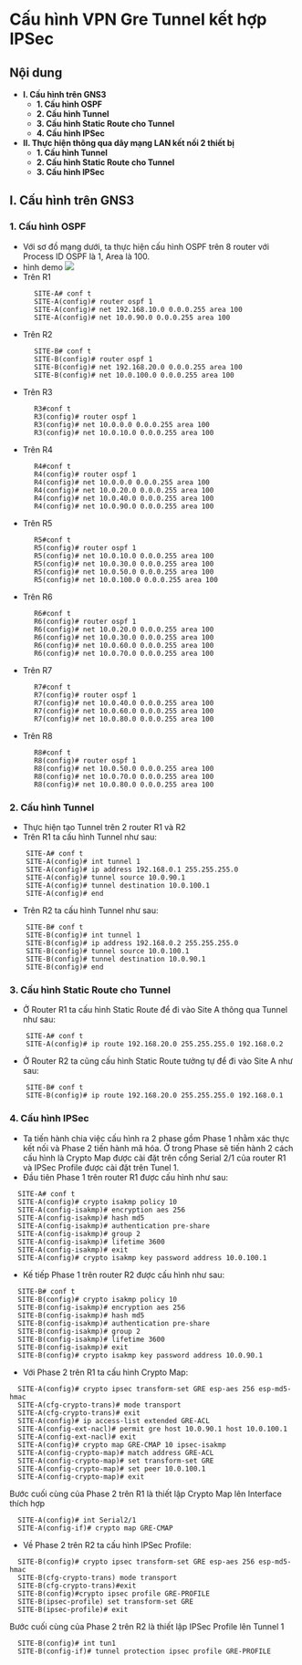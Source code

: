 # Cấu hình VPN Gre Tunnel kết hợp IPSec
## Nội dung
  - **I. Cấu hình trên GNS3**
    - **1. Cấu hình OSPF**
    - **2. Cấu hình Tunnel**
    - **3. Cấu hình Static Route cho Tunnel**
    - **4. Cấu hình IPSec**
  - **II. Thực hiện thông qua dây mạng LAN kết nối 2 thiết bị**
    - **1. Cấu hình Tunnel**
    - **2. Cấu hình Static Route cho Tunnel**
    - **3. Cấu hình IPSec**
    
 
  ## I. Cấu hình trên GNS3
  ### 1. Cấu hình OSPF
  - Với sơ đồ mạng dưới, ta thực hiện cấu hình OSPF trên 8 router với Process ID OSPF là 1, Area là 100.
  -  hình demo ![](./hinh1.png)
  - Trên R1
  ```
        SITE-A# conf t
        SITE-A(config)# router ospf 1
        SITE-A(config)# net 192.168.10.0 0.0.0.255 area 100
        SITE-A(config)# net 10.0.90.0 0.0.0.255 area 100
  ```
  - Trên R2
  ```
        SITE-B# conf t
        SITE-B(config)# router ospf 1
        SITE-B(config)# net 192.168.20.0 0.0.0.255 area 100
        SITE-B(config)# net 10.0.100.0 0.0.0.255 area 100
  ```
  - Trên R3
  ```
        R3#conf t
        R3(config)# router ospf 1
        R3(config)# net 10.0.0.0 0.0.0.255 area 100
        R3(config)# net 10.0.10.0 0.0.0.255 area 100
  ```
  - Trên R4
  ```
        R4#conf t
        R4(config)# router ospf 1
        R4(config)# net 10.0.0.0 0.0.0.255 area 100
        R4(config)# net 10.0.20.0 0.0.0.255 area 100
        R4(config)# net 10.0.40.0 0.0.0.255 area 100
        R4(config)# net 10.0.90.0 0.0.0.255 area 100
   ```
  - Trên R5
  ```
        R5#conf t
        R5(config)# router ospf 1
        R5(config)# net 10.0.10.0 0.0.0.255 area 100
        R5(config)# net 10.0.30.0 0.0.0.255 area 100
        R5(config)# net 10.0.50.0 0.0.0.255 area 100
        R5(config)# net 10.0.100.0 0.0.0.255 area 100
  ```
  - Trên R6
  ```
        R6#conf t
        R6(config)# router ospf 1
        R6(config)# net 10.0.20.0 0.0.0.255 area 100
        R6(config)# net 10.0.30.0 0.0.0.255 area 100
        R6(config)# net 10.0.60.0 0.0.0.255 area 100
        R6(config)# net 10.0.70.0 0.0.0.255 area 100
  ```
  - Trên R7
  ```
        R7#conf t
        R7(config)# router ospf 1
        R7(config)# net 10.0.40.0 0.0.0.255 area 100
        R7(config)# net 10.0.60.0 0.0.0.255 area 100
        R7(config)# net 10.0.80.0 0.0.0.255 area 100
  ```
  - Trên R8
  ```
        R8#conf t
        R8(config)# router ospf 1
        R8(config)# net 10.0.50.0 0.0.0.255 area 100
        R8(config)# net 10.0.70.0 0.0.0.255 area 100
        R8(config)# net 10.0.80.0 0.0.0.255 area 100
  ```
  ### 2. Cấu hình Tunnel
  - Thực hiện tạo Tunnel trên 2 router R1 và R2
  - Trên R1 ta cấu hình Tunnel như sau:
  ```
      SITE-A# conf t
      SITE-A(config)# int tunnel 1
      SITE-A(config)# ip address 192.168.0.1 255.255.255.0
      SITE-A(config)# tunnel source 10.0.90.1
      SITE-A(config)# tunnel destination 10.0.100.1
      SITE-A(config)# end
  ```
  - Trên R2 ta cấu hình Tunnel như sau:
  ```
      SITE-B# conf t
      SITE-B(config)# int tunnel 1
      SITE-B(config)# ip address 192.168.0.2 255.255.255.0
      SITE-B(config)# tunnel source 10.0.100.1
      SITE-B(config)# tunnel destination 10.0.90.1
      SITE-B(config)# end
  ```
  ### 3. Cấu hình Static Route cho Tunnel
  - Ở Router R1 ta cấu hình Static Route để đi vào Site A thông qua Tunnel như sau:
  ```
      SITE-A# conf t
      SITE-A(config)# ip route 192.168.20.0 255.255.255.0 192.168.0.2
  ```
  - Ở Router R2 ta cũng cấu hình Static Route tưởng tự để đi vào Site A như sau:
  ```
      SITE-B# conf t
      SITE-B(config)# ip route 192.168.20.0 255.255.255.0 192.168.0.1
  ```
  ### 4. Cấu hình IPSec
  - Ta tiến hành chia việc cấu hình ra 2 phase gồm Phase 1 nhằm xác thực kết nối và Phase 2 tiến hành mã hóa. Ở trong Phase sẽ tiến hành 2 cách cấu hình là Crypto Map được cài đặt trên cổng Serial 2/1 của router R1 và IPSec Profile được cài đặt trên Tunel 1.
  - Đầu tiên Phase 1 trên router R1 được cấu hình như sau:
  ```
    SITE-A# conf t
    SITE-A(config)# crypto isakmp policy 10
    SITE-A(config-isakmp)# encryption aes 256
    SITE-A(config-isakmp)# hash md5
    SITE-A(config-isakmp)# authentication pre-share
    SITE-A(config-isakmp)# group 2
    SITE-A(config-isakmp)# lifetime 3600
    SITE-A(config-isakmp)# exit
    SITE-A(config)# crypto isakmp key password address 10.0.100.1
  ```
  - Kế tiếp Phase 1 trên router R2 được cấu hình như sau:
  ```
    SITE-B# conf t
    SITE-B(config)# crypto isakmp policy 10
    SITE-B(config-isakmp)# encryption aes 256
    SITE-B(config-isakmp)# hash md5
    SITE-B(config-isakmp)# authentication pre-share
    SITE-B(config-isakmp)# group 2
    SITE-B(config-isakmp)# lifetime 3600
    SITE-B(config-isakmp)# exit
    SITE-B(config)# crypto isakmp key password address 10.0.90.1
  ```

  - Với Phase 2 trên R1 ta cấu hình Crypto Map:
  ```
    SITE-A(config)# crypto ipsec transform-set GRE esp-aes 256 esp-md5-hmac 
    SITE-A(cfg-crypto-trans)# mode transport
    SITE-A(cfg-crypto-trans)# exit
    SITE-A(config)# ip access-list extended GRE-ACL
    SITE-A(config-ext-nacl)# permit gre host 10.0.90.1 host 10.0.100.1
    SITE-A(config-ext-nacl)# exit
    SITE-A(config)# crypto map GRE-CMAP 10 ipsec-isakmp
    SITE-A(config-crypto-map)# match address GRE-ACL
    SITE-A(config-crypto-map)# set transform-set GRE
    SITE-A(config-crypto-map)# set peer 10.0.100.1
    SITE-A(config-crypto-map)# exit
  ```
  Bước cuối cùng của Phase 2 trên R1 là thiết lập Crypto Map lên Interface thích hợp
  ```
    SITE-A(config)# int Serial2/1
    SITE-A(config-if)# crypto map GRE-CMAP
  ```
  - Về Phase 2 trên R2 ta cấu hình IPSec Profile:
  ```
    SITE-B(config)# crypto ipsec transform-set GRE esp-aes 256 esp-md5-hmac
    SITE-B(cfg-crypto-trans) mode transport
    SITE-B(cfg-crypto-trans)#exit
    SITE-B(config)#crypto ipsec profile GRE-PROFILE
    SITE-B(ipsec-profile) set transform-set GRE
    SITE-B(ipsec-profile)# exit
  ```
  Bước cuối cùng của Phase 2 trên R2 là thiết lập IPSec Profile lên Tunnel 1
  ```
    SITE-B(config)# int tun1
    SITE-B(config-if)# tunnel protection ipsec profile GRE-PROFILE
  ```
